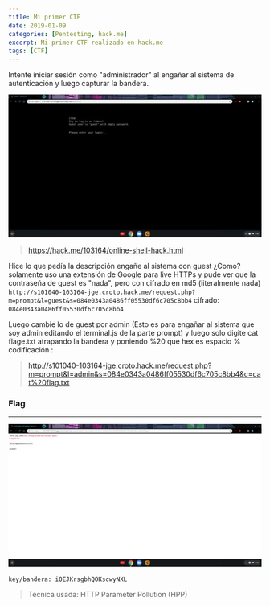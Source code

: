 ```yaml
---
title: Mi primer CTF
date: 2019-01-09
categories: [Pentesting, hack.me]
excerpt: Mi primer CTF realizado en hack.me
tags: [CTF]
---
```


Intente iniciar sesión como "administrador" al engañar al sistema de autenticación y luego capturar la bandera.

![ctf](/assets/img/post/15/ctf.jpg) 

> https://hack.me/103164/online-shell-hack.html

Hice lo que pedía la descripción engañe al sistema con guest ¿Como? solamente uso una extensión de Google para live HTTPs y pude ver que la contraseña de guest es "nada", pero con cifrado en md5 (literalmente nada) `http://s101040-103164-jge.croto.hack.me/request.php?m=prompt&l=guest&s=084e0343a0486ff05530df6c705c8bb4` cifrado: `084e0343a0486ff05530df6c705c8bb4` 
  
Luego cambie lo de guest por admin (Esto es para engañar al sistema que soy admin editando el terminal.js de la parte prompt) y luego solo digite cat flage.txt atrapando la bandera y poniendo %20 que hex es espacio % codificación :  

> http://s101040-103164-jge.croto.hack.me/request.php?m=prompt&l=admin&s=084e0343a0486ff05530df6c705c8bb4&c=cat%20flag.txt

### Flag
----

![flag](/assets/img/post/15/flag.jpg) 

```
key/bandera: i0EJKrsgbhQOKscwyNXL
```

> Técnica usada: HTTP Parameter Pollution (HPP)